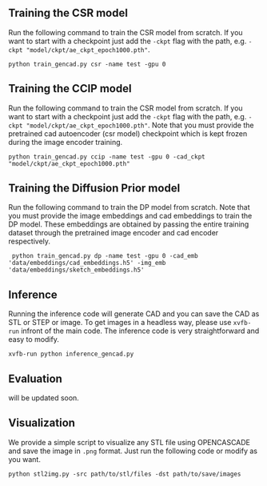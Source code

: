 
## Training the CSR model 

Run the following command to train the CSR model  from scratch. If you want to start with a checkpoint just add the `-ckpt` flag with the path, e.g. `-ckpt "model/ckpt/ae_ckpt_epoch1000.pth"`. 

 ```python train_gencad.py csr -name test -gpu 0```

## Training the CCIP model 

Run the following command to train the CSR model  from scratch. If you want to start with a checkpoint just add the `-ckpt` flag with the path, e.g. `-ckpt "model/ckpt/ae_ckpt_epoch1000.pth"`. Note that you must provide the pretrained cad autoencoder (csr model) checkpoint which is kept frozen during the image encoder training. 

 ```python train_gencad.py ccip -name test -gpu 0 -cad_ckpt "model/ckpt/ae_ckpt_epoch1000.pth"```


## Training the Diffusion Prior model 

Run the following command to train the DP model from scratch. Note that you must provide the image embeddings and cad embeddings to train the DP model. These embeddings are obtained by passing the entire training dataset through the pretrained image encoder and cad encoder respectively. 

``` python train_gencad.py dp -name test -gpu 0 -cad_emb 'data/embeddings/cad_embeddings.h5' -img_emb 'data/embeddings/sketch_embeddings.h5'```

## Inference 

Running the inference code will generate CAD and you can save the CAD as STL or STEP or image. To get images in a headless way, please use `xvfb-run` infront of the main code. The inference code is very straightforward and easy to modify. 

```xvfb-run python inference_gencad.py```

## Evaluation 

will be updated soon. 

## Visualization 

We provide a simple script to visualize any STL file using OPENCASCADE and save the image in `.png` format. Just run the following code or modify as you want. 

```python stl2img.py -src path/to/stl/files -dst path/to/save/images```


